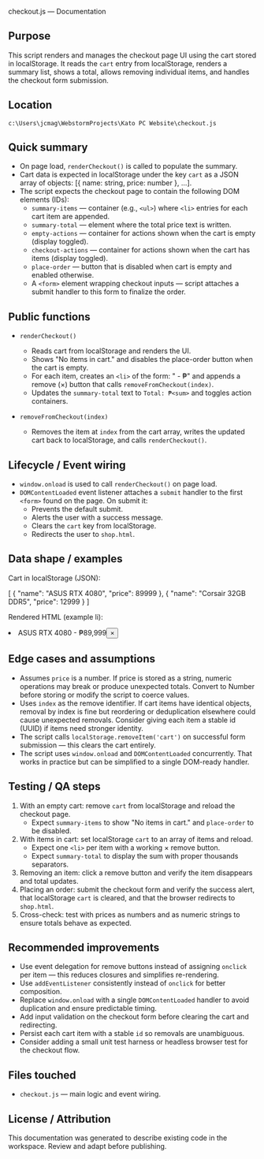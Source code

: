 checkout.js — Documentation

Purpose
-------
This script renders and manages the checkout page UI using the cart stored in localStorage. It reads the `cart` entry from localStorage, renders a summary list, shows a total, allows removing individual items, and handles the checkout form submission.

Location
--------
`c:\Users\jcmag\WebstormProjects\Kato PC Website\checkout.js`

Quick summary
-------------
- On page load, `renderCheckout()` is called to populate the summary.
- Cart data is expected in localStorage under the key `cart` as a JSON array of objects: [{ name: string, price: number }, ...].
- The script expects the checkout page to contain the following DOM elements (IDs):
  - `summary-items` — container (e.g., `<ul>`) where `<li>` entries for each cart item are appended.
  - `summary-total` — element where the total price text is written.
  - `empty-actions` — container for actions shown when the cart is empty (display toggled).
  - `checkout-actions` — container for actions shown when the cart has items (display toggled).
  - `place-order` — button that is disabled when cart is empty and enabled otherwise.
  - A `<form>` element wrapping checkout inputs — script attaches a submit handler to this form to finalize the order.

Public functions
----------------
- `renderCheckout()`
  - Reads cart from localStorage and renders the UI.
  - Shows "No items in cart." and disables the place-order button when the cart is empty.
  - For each item, creates an `<li>` of the form: "<name> - ₱<price>" and appends a remove (×) button that calls `removeFromCheckout(index)`.
  - Updates the `summary-total` text to `Total: ₱<sum>` and toggles action containers.

- `removeFromCheckout(index)`
  - Removes the item at `index` from the cart array, writes the updated cart back to localStorage, and calls `renderCheckout()`.

Lifecycle / Event wiring
------------------------
- `window.onload` is used to call `renderCheckout()` on page load.
- `DOMContentLoaded` event listener attaches a `submit` handler to the first `<form>` found on the page. On submit it:
  - Prevents the default submit.
  - Alerts the user with a success message.
  - Clears the `cart` key from localStorage.
  - Redirects the user to `shop.html`.

Data shape / examples
---------------------
Cart in localStorage (JSON):

[ { "name": "ASUS RTX 4080", "price": 89999 }, { "name": "Corsair 32GB DDR5", "price": 12999 } ]

Rendered HTML (example li):

<li>ASUS RTX 4080 - ₱89,999<button class="remove-btn">×</button></li>

Edge cases and assumptions
-------------------------
- Assumes `price` is a number. If price is stored as a string, numeric operations may break or produce unexpected totals. Convert to Number before storing or modify the script to coerce values.
- Uses `index` as the remove identifier. If cart items have identical objects, removal by index is fine but reordering or deduplication elsewhere could cause unexpected removals. Consider giving each item a stable id (UUID) if items need stronger identity.
- The script calls `localStorage.removeItem('cart')` on successful form submission — this clears the cart entirely.
- The script uses `window.onload` and `DOMContentLoaded` concurrently. That works in practice but can be simplified to a single DOM-ready handler.

Testing / QA steps
------------------
1. With an empty cart: remove `cart` from localStorage and reload the checkout page.
   - Expect `summary-items` to show "No items in cart." and `place-order` to be disabled.
2. With items in cart: set localStorage `cart` to an array of items and reload.
   - Expect one `<li>` per item with a working × remove button.
   - Expect `summary-total` to display the sum with proper thousands separators.
3. Removing an item: click a remove button and verify the item disappears and total updates.
4. Placing an order: submit the checkout form and verify the success alert, that localStorage `cart` is cleared, and that the browser redirects to `shop.html`.
5. Cross-check: test with prices as numbers and as numeric strings to ensure totals behave as expected.

Recommended improvements
------------------------
- Use event delegation for remove buttons instead of assigning `onclick` per item — this reduces closures and simplifies re-rendering.
- Use `addEventListener` consistently instead of `onclick` for better composition.
- Replace `window.onload` with a single `DOMContentLoaded` handler to avoid duplication and ensure predictable timing.
- Add input validation on the checkout form before clearing the cart and redirecting.
- Persist each cart item with a stable `id` so removals are unambiguous.
- Consider adding a small unit test harness or headless browser test for the checkout flow.

Files touched
------------
- `checkout.js` — main logic and event wiring.

License / Attribution
---------------------
This documentation was generated to describe existing code in the workspace. Review and adapt before publishing.
